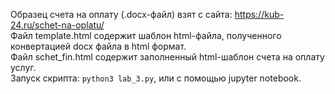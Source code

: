Образец счета на оплату (.docx-файл) взят с сайта: https://kub-24.ru/schet-na-oplatu/  
Файл template.html содержит шаблон html-файла, полученного конвертацией docx файла в html формат.  
Файл schet_fin.html содержит заполненный html-шаблон счета на оплату услуг.  
Запуск скрипта: `python3 lab_3.py`, или с помощью jupyter notebook.  
